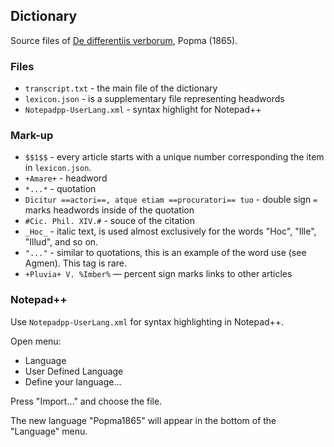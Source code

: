 ## Dictionary

Source files of [De differentiis verborum](https://latin-dict.github.io/dictionaries/Popma1865.html), Popma (1865).

### Files

* `transcript.txt` - the main file of the dictionary
* `lexicon.json` - is a supplementary file representing headwords
* `Notepadpp-UserLang.xml` - syntax highlight for Notepad++


### Mark-up

* `$$1$$` - every article starts with a unique number corresponding the item in `lexicon.json`.
* `+Amare+` - headword
* `*...*` - quotation
* `Dicitur ==actori==, atque etiam ==procuratori== tuo` - double sign `=` marks headwords inside of the quotation
* `#Cic. Phil. XIV.#` - souce of the citation
* `_Hoc_` - italic text, is used almost exclusively for the words "Hoc", "Ille", "Illud", and so on.
* `"..."` - similar to quotations, this is an example of the word use (see Agmen). This tag is rare.
* `+Pluvia+ V. %Imber%` — percent sign marks links to other articles


### Notepad++

Use `Notepadpp-UserLang.xml` for syntax highlighting in Notepad++.

Open menu:

- Language
- User Defined Language
- Define your language...

Press "Import..." and choose the file.

The new language "Popma1865" will appear in the bottom of the "Language" menu.
